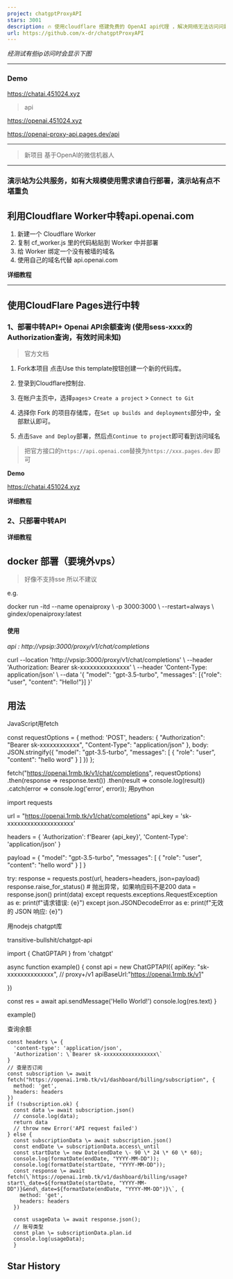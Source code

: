 ```yaml
---
project: chatgptProxyAPI
stars: 3001
description: 🔥 使用cloudflare 搭建免费的 OpenAI api代理 ，解决网络无法访问问题。支持流式输出
url: https://github.com/x-dr/chatgptProxyAPI
---
```


_经测试有些ip访问时会显示下图_

* * *

### Demo

https://chatai.451024.xyz

> api

https://openai.451024.xyz

https://openai-proxy-api.pages.dev/api

* * *

> 新项目 基于OpenAI的微信机器人

* * *

### 演示站为公共服务，如有大规模使用需求请自行部署，演示站有点不堪重负

利用Cloudflare Worker中转api.openai.com
-----------------------------------

1.  新建一个 Cloudflare Worker
2.  复制 cf\_worker.js 里的代码粘贴到 Worker 中并部署
3.  给 Worker 绑定一个没有被墙的域名
4.  使用自己的域名代替 api.openai.com

**详细教程**

* * *

使用CloudFlare Pages进行中转
----------------------

### 1、部署中转API+ Openai API余额查询 (使用sess-xxxx的Authorization查询，有效时间未知)

> 官方文档

1.  Fork本项目 点击Use this template按钮创建一个新的代码库。
    
2.  登录到Cloudflare控制台.
    
3.  在帐户主页中，选择`pages`\> `Create a project` > `Connect to Git`
    
4.  选择你 Fork 的项目存储库，在`Set up builds and deployments`部分中，全部默认即可。
    
5.  点击`Save and Deploy`部署，然后点`Continue to project`即可看到访问域名
    

> 把官方接口的`https://api.openai.com`替换为`https://xxx.pages.dev` 即可

**Demo**

https://chatai.451024.xyz

**详细教程**

### 2、只部署中转API

**详细教程**

docker 部署（要境外vps）
-----------------

> 好像不支持sse 所以不建议

e.g.

docker run -itd --name openaiproxy \\
            -p 3000:3000 \\
            --restart=always \\
           gindex/openaiproxy:latest

#### 使用

_api : http://vpsip:3000/proxy/v1/chat/completions_

curl --location 'http://vpsip:3000/proxy/v1/chat/completions' \\
--header 'Authorization: Bearer sk-xxxxxxxxxxxxxxx' \\
--header 'Content-Type: application/json' \\
--data '{
   "model": "gpt-3.5-turbo",
  "messages": \[{"role": "user", "content": "Hello!"}\]
 }'

用法
--

JavaScript用fetch

const requestOptions \= {
    method: 'POST',
    headers: {
        "Authorization": "Bearer sk-xxxxxxxxxxxx",
        "Content-Type": "application/json"
    },
    body: JSON.stringify({
        "model": "gpt-3.5-turbo",
        "messages": \[
            {
                "role": "user",
                "content": "hello word"
            }
        \]
    })
};

fetch("https://openai.1rmb.tk/v1/chat/completions", requestOptions)
    .then(response \=> response.text())
    .then(result \=> console.log(result))
    .catch(error \=> console.log('error', error));
  用python

import requests

url \= "https://openai.1rmb.tk/v1/chat/completions"
api\_key \= 'sk-xxxxxxxxxxxxxxxxxxxx'

headers \= {
  'Authorization': f'Bearer {api\_key}',
  'Content-Type': 'application/json'
}

payload \= {
  "model": "gpt-3.5-turbo",
  "messages": \[
    {
      "role": "user",
      "content": "hello word"
    }
  \]
}

try:
    response \= requests.post(url, headers\=headers, json\=payload)
    response.raise\_for\_status() \# 抛出异常，如果响应码不是200
    data \= response.json()
    print(data)
except requests.exceptions.RequestException as e:
    print(f"请求错误: {e}")
except json.JSONDecodeError as e:
    print(f"无效的 JSON 响应: {e}")

用nodejs chatgpt库

transitive-bullshit/chatgpt-api

import { ChatGPTAPI } from 'chatgpt'

async function example() {
  const api \= new ChatGPTAPI({
    apiKey: "sk-xxxxxxxxxxxxxx",
  // proxy+/v1
    apiBaseUrl:"https://openai.1rmb.tk/v1"

  })

  const res \= await api.sendMessage('Hello World!')
  console.log(res.text)
}

example()

查询余额

    const headers \= {
      'content-type': 'application/json',
      'Authorization': \`Bearer sk-xxxxxxxxxxxxxxxxx\`
    }
    // 查是否订阅
    const subscription \= await fetch("https://openai.1rmb.tk/v1/dashboard/billing/subscription", {
      method: 'get',
      headers: headers
    })
    if (!subscription.ok) {
      const data \= await subscription.json()
      // console.log(data);
      return data
      // throw new Error('API request failed')
    } else {
      const subscriptionData \= await subscription.json()
      const endDate \= subscriptionData.access\_until
      const startDate \= new Date(endDate \- 90 \* 24 \* 60 \* 60);
      console.log(formatDate(endDate, "YYYY-MM-DD"));
      console.log(formatDate(startDate, "YYYY-MM-DD"));
      const response \= await fetch(\`https://openai.1rmb.tk/v1/dashboard/billing/usage?start\_date=${formatDate(startDate, "YYYY-MM-DD")}&end\_date=${formatDate(endDate, "YYYY-MM-DD")}\`, {
        method: 'get',
        headers: headers
      })
      
      const usageData \= await response.json();
      // 账号类型
      const plan \= subscriptionData.plan.id
      console.log(usageData);
      }

Star History
------------
